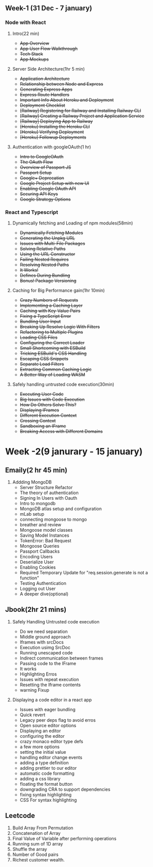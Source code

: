 ## Week-1 (31 Dec - 7 january)

### Node with React

1. Intro(22 min)
   - ~~App Overview~~
   - ~~App User Flow Walkthrough~~
   - ~~Tech Stack~~
   - ~~App Mockups~~
2. Server Side Architecture(1hr 5 min)

   - ~~Application Architecture~~
   - ~~Relationship between Node and Express~~
   - ~~Generating Express Apps~~
   - ~~Express Route Handlers~~
   - ~~Important Info About Heroku and Deployment~~
   - ~~Deployment Checklist~~
   - ~~[Railway] Registering for Railway and Installing Railway CLI~~
   - ~~[Railway] Creating a Railway Project and Application Service~~
   - ~~[Railway] Deploying App to Railway~~
   - ~~[Heroku] Installing the Heroku CLI~~
   - ~~[Heroku] Verifying Deployment~~
   - ~~[Heroku] Followup Deployments~~

3. Authentication with googleOAuth(1 hr)
   - ~~Intro to GoogleOAuth~~
   - ~~The OAuth Flow~~
   - ~~Overview of Passport JS~~
   - ~~Passport Setup~~
   - ~~Google+ Deprecation~~
   - ~~Google Project Setup with new UI~~
   - ~~Enabling Google OAuth API~~
   - ~~Securing API Keys~~
   - ~~Google Strategy Options~~

### React and Typescript

1. Dynamically fetching and Loading of npm modules(58min)

   - ~~Dynamically Fetching Modules~~
   - ~~Generating the Unpkg URL~~
   - ~~Issues with Multi-File Packages~~
   - ~~Solving Relative Paths~~
   - ~~Using the URL Constructor~~
   - ~~Failing Nested Requires~~
   - ~~Resolving Nested Paths~~
   - ~~It Works!~~
   - ~~Defines During Bundling~~
   - ~~Bonus! Package Versioning~~

2. Caching for Big Performance gain(1hr 10min)

   - ~~Crazy Numbers of Requests~~
   - ~~Implementing a Caching Layer~~
   - ~~Caching with Key-Value Pairs~~
   - ~~Fixing a TypeScript Error~~
   - ~~Bundling User Input~~
   - ~~Breaking Up Resolve Logic With Filters~~
   - ~~Refactoring to Multiple Plugins~~
   - ~~Loading CSS Files~~
   - ~~Configuring the Correct Loader~~
   - ~~Small Shortcoming with ESBuild~~
   - ~~Tricking ESBuild's CSS Handling~~
   - ~~Escaping CSS Snippets~~
   - ~~Separate Load Filters~~
   - ~~Extracting Common Caching Logic~~
   - ~~A Better Way of Loading WASM~~

3. Safely handling untrusted code execution(30min)
   - ~~Executing User Code~~
   - ~~Big Issues with Code Execution~~
   - ~~How Do Others Solve This?~~
   - ~~Displaying IFrames~~
   - ~~Different Execution Context~~
   - ~~Crossing Context~~
   - ~~Sandboxing an IFrame~~
   - ~~Breaking Access with Different Domains~~

# Week -2(9 janurary - 15 january)

## Emaily(2 hr 45 min)

1. Addding MongoDB
   - Server Structure Refactor
   - The theory of authentication
   - Signing In Users with Oauth
   - Intro to mongodb
   - MongoDB atlas setup and configuration
   - mLab setup
   - connecting mongoose to mongo
   - breather and review
   - Mongoose model classes
   - Saving Model Instances
   - TokenError: Bad Request
   - Mongoose Queries
   - Passport Callbacks
   - Encoding Users
   - Deserialize User
   - Enabling Cookies
   - Required Temporary Update for "req.session.generate is not a function"
   - Testing Authentication
   - Logging out User
   - A deeper dive(optional)

## Jbook(2hr 21 mins)

1. Safely Handling Untrusted code execution

   - Do we need separation
   - Middle ground approach
   - Iframes with srcDocs
   - Execution usimg SrcDoc
   - Running unescaped code
   - Indirect communication between frames
   - Passing code to the IFrame
   - It works
   - Highlighting Erros
   - Issues with repeat execution
   - Resetting the Iframe contents
   - warning Fixup

2. Displaying a code editor in a react app
   - Issues with eager bundling
   - Quick revert
   - Legacy peer deps flag to avoid erros
   - Open source editor options
   - Displaying an editor
   - configuring the editor
   - crazy monaco editor type defs
   - a few more options
   - setting the initial value
   - handling editor change events
   - adding a type definition
   - adding prettier to our editor
   - automatic code formatting
   - adding a css library
   - floating the format button
   - downgrading CRA to support dependencies
   - fixing syntax highlighting
   - CSS For syntax highlighting

## Leetcode

1.  Build Array From Permutation
2.  Concatenation of Array
3.  Final Value of Variable after performing operations
4.  Running sum of 1D array
5.  Shuffle the array
6.  Number of Good pairs
7.  Richest customer wealth.
